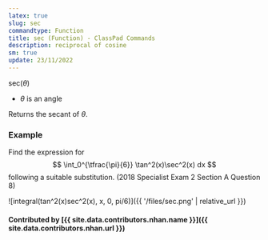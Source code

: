 ```yaml
---
latex: true
slug: sec
commandtype: Function
title: sec (Function) - ClassPad Commands
description: reciprocal of cosine
sm: true
update: 23/11/2022
---
```


sec(*θ*)

- *θ* is an angle

Returns the secant of *θ*.

### Example

Find the expression for $$ \int_0^{\tfrac{\pi}{6}} \tan^2(x)\sec^2(x) dx $$ following a suitable substitution. (2018 Specialist Exam 2 Section A Question 8)

![integral(tan^2(x)sec^2(x), x, 0, pi/6)]({{ '/files/sec.png' | relative_url }})

#### Contributed by [{{ site.data.contributors.nhan.name }}]({{ site.data.contributors.nhan.url }})